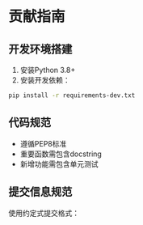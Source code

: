 # 贡献指南

## 开发环境搭建
1. 安装Python 3.8+
2. 安装开发依赖：
```bash
pip install -r requirements-dev.txt
```

## 代码规范
- 遵循PEP8标准
- 重要函数需包含docstring
- 新增功能需包含单元测试

## 提交信息规范
使用约定式提交格式： 